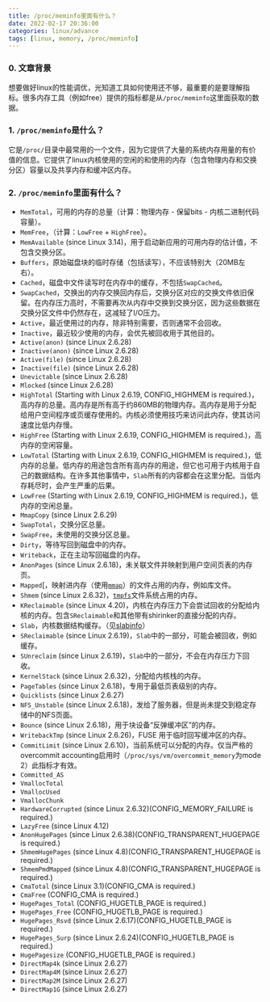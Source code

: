 ```yaml
---
title: /proc/meminfo里面有什么？
date: 2022-02-17 20:36:00
categories: linux/advance
tags: [linux, memory, /proc/meminfo]
---
```


### 0. 文章背景
想要做好linux的性能调优，光知道工具如何使用还不够，最重要的是要理解指标。很多内存工具（例如free）提供的指标都是从`/proc/meminfo`这里面获取的数据。

### 1. `/proc/meminfo`是什么？
它是`/proc/`目录中最常用的一个文件，因为它提供了大量的系统内存用量的有价值的信息。它提供了linux内核使用的空闲的和使用的内存（包含物理内存和交换分区）容量以及共享内存和缓冲区内存。

### 2. `/proc/meminfo`里面有什么？
- `MemTotal`，可用的内存的总量（计算：物理内存 - 保留bits - 内核二进制代码容量）。
- `MemFree`，（计算：`LowFree` + `HighFree`）。
- `MemAvailable` (since Linux 3.14)，用于启动新应用的可用内存的估计值，不包含交换分区。
- `Buffers`，原始磁盘块的临时存储（包括读写），不应该特别大（20MB左右）。
- `Cached`，磁盘中文件读写时在内存中的缓存，不包括`SwapCached`。
- `SwapCached`，交换出的内存交换回内存后，交换分区对应的交换文件依旧保留。在内存压力高时，不需要再次从内存中交换到交换分区，因为这些数据在交换分区文件中仍然存在，这减轻了I/O压力。
- `Active`，最近使用过的内存，除非特别需要，否则通常不会回收。
- `Inactive`，最近较少使用的内存，会优先被回收用于其他目的。
- `Active(anon)` (since Linux 2.6.28)
- `Inactive(anon)` (since Linux 2.6.28)
- `Active(file)` (since Linux 2.6.28)
- `Inactive(file)` (since Linux 2.6.28)
- `Unevictable` (since Linux 2.6.28)
- `Mlocked` (since Linux 2.6.28)
- `HighTotal` (Starting with Linux 2.6.19, CONFIG_HIGHMEM is required.)，高内存的总量。高内存是所有高于约860MB的物理内存。高内存是用于分配给用户空间程序或页缓存使用的。内核必须使用技巧来访问此内存，使其访问速度比低内存慢。
- `HighFree` (Starting with Linux 2.6.19, CONFIG_HIGHMEM is required.)，高内存的空闲容量。
- `LowTotal` (Starting with Linux 2.6.19, CONFIG_HIGHMEM is required.)，低内存的总量。低内存的用途包含所有高内存的用途，但它也可用于内核用于自己的数据结构。在许多其他事情中，`Slab`所有的内容都会在这里分配。当低内存耗尽时，会产生严重的后果。
- `LowFree` (Starting with Linux 2.6.19, CONFIG_HIGHMEM is required.)，低内存的空闲总量。
- `MmapCopy` (since Linux 2.6.29)
- `SwapTotal`，交换分区总量。
- `SwapFree`，未使用的交换分区总量。
- `Dirty`，等待写回到磁盘中的内存。
- `Writeback`，正在主动写回磁盘的内存。
- `AnonPages` (since Linux 2.6.18)，未关联文件并映射到用户空间页表的内存页。
- `Mapped`[，映射进内存（使用[`mmap`](https://man7.org/linux/man-pages/man2/mmap.2.html)）的文件占用的内存，例如库文件。
- `Shmem` (since Linux 2.6.32)，[`tmpfs`](https://man7.org/linux/man-pages/man5/tmpfs.5.html)文件系统占用的内存。
- `KReclaimable` (since Linux 4.20)，内核在内存压力下会尝试回收的分配给内核的内存。包含`SReclaimable`和其他带有shirinker的直接分配的内存。
- `Slab`，内核数据结构缓存。（见[slabinfo](https://man7.org/linux/man-pages/man5/slabinfo.5.html)）
- `SReclaimable` (since Linux 2.6.19)，`Slab`中的一部分，可能会被回收，例如缓存。
- `SUnreclaim` (since Linux 2.6.19)，`Slab`中的一部分，不会在内存压力下回收。
- `KernelStack` (since Linux 2.6.32)，分配给内核栈的内存。
- `PageTables` (since Linux 2.6.18)，专用于最低页表级别的内存。
- `Quicklists` (since Linux 2.6.27)
- `NFS_Unstable` (since Linux 2.6.18)，发给了服务器，但是尚未提交到稳定存储中的NFS页面。
- `Bounce` (since Linux 2.6.18)，用于块设备“反弹缓冲区”的内存。
- `WritebackTmp` (since Linux 2.6.26)，FUSE 用于临时回写缓冲区的内存。
- `CommitLimit` (since Linux 2.6.10)，当前系统可以分配的内存。仅当严格的overcommit accounting启用时（`/proc/sys/vm/overcommit_memory`为mode 2）此指标才有效。
- `Committed_AS`
- `VmallocTotal`
- `VmallocUsed`
- `VmallocChunk`
- `HardwareCorrupted` (since Linux 2.6.32)(CONFIG_MEMORY_FAILURE is required.)
- `LazyFree` (since Linux 4.12)
- `AnonHugePages` (since Linux 2.6.38)(CONFIG_TRANSPARENT_HUGEPAGE is required.)
- `ShmemHugePages` (since Linux 4.8)(CONFIG_TRANSPARENT_HUGEPAGE is required.)
- `ShmemPmdMapped` (since Linux 4.8)(CONFIG_TRANSPARENT_HUGEPAGE is required.)
- `CmaTotal` (since Linux 3.1)(CONFIG_CMA is required.)
- `CmaFree` (CONFIG_CMA is required.)
- `HugePages_Total` (CONFIG_HUGETLB_PAGE is required.)
- `HugePages_Free` (CONFIG_HUGETLB_PAGE is required.)
- `HugePages_Rsvd` (since Linux 2.6.17)(CONFIG_HUGETLB_PAGE is required.)
- `HugePages_Surp` (since Linux 2.6.24)(CONFIG_HUGETLB_PAGE is required.)
- `HugePagesize` (CONFIG_HUGETLB_PAGE is required.) 
- `DirectMap4k` (since Linux 2.6.27)
- `DirectMap4M` (since Linux 2.6.27)
- `DirectMap2M` (since Linux 2.6.27)
- `DirectMap1G` (since Linux 2.6.27)